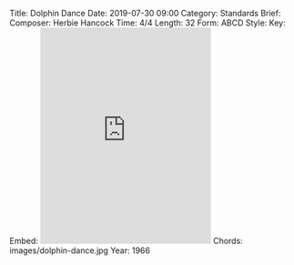 Title: Dolphin Dance
Date: 2019-07-30 09:00
Category: Standards
Brief:
Composer: Herbie Hancock
Time: 4/4
Length: 32
Form: ABCD
Style:
Key:
Embed: <iframe src="https://open.spotify.com/embed/playlist/680gMXUZINWrEPfd4PQfxd" width="300" height="380" frameborder="0" allowtransparency="true" allow="encrypted-media"></iframe>
Chords: images/dolphin-dance.jpg
Year: 1966
